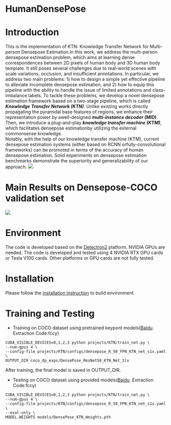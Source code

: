 # HumanDensePose

# Introduction
This is the implementation of KTN: Knowledge Transfer Network for Multi-person Densepose Estimation.In this work, we address the multi-person densepose estimation problem, which aims at learning dense correspondences between 2D pixels of human body and 3D human body template. It still poses several challenges due to real-world scenes with scale variations, occlusion, and insufficient annotations. 
In particular, we address two main problems: 1) how to design a simple yet effective pipeline to alleviate incomplete densepose estimation, and 2) how to equip this pipeline with the ability to handle the issue of limited annotations and class-imbalance labels. 
To tackle these problems, we develop a novel densepose estimation framework based on a two-stage pipeline, which is called ***Knowledge Transfer Network (KTN)***. 
Unlike existing works directly propagating the pyramidal base features of regions, we enhance their representation power by awell-designed ***multi-instance decoder (MID)***. 
Then, we introduce a plug-and-play ***knowledge transfer machine (KTM)***, which facilitates densepose estimationby utilizing the external commonsense knowledge.  
Notably, with the help of our knowledge transfer machine (KTM), current densepose estimation systems (either based on RCNN orfully-convolutional frameworks) can be promoted in terms of the accuracy of human densepose estimation.
Solid experiments on densepose estimation benchmarks demonstrate the superiority and generalizability of our approach. 
![](https://github.com/cfm-wxh/TSN/blob/master/visualization/KTN.png)
# Main Results on Densepose-COCO validation set
![](https://github.com/cfm-wxh/TSN/blob/master/visualization/main_result.jpg)
# Environment
The code is developed based on the [Detectron2](https://github.com/facebookresearch/detectron2) platform. NVIDIA GPUs are needed. The code is developed and tested using 4 NVIDIA RTX GPU cards or Tesla V100 cards. Other platforms or GPU cards are not fully tested.
# Installation
Please follow the [installation instruction](https://github.com/facebookresearch/detectron2) to build environment.
# Training and Testing
- Training on COCO dataset using pretrained keypont models([Baidu](https://pan.baidu.com/s/1OyuimZ4Xd6rtC3iD4SbyZQ 
). Extraction Code:fccy)
```
CUDA_VISIBLE_DEVICES=0,1,2,3 python projects/KTN/train_net.py \
--num-gpus 4 \
--config-file projects/KTN/configs/densepose_R_50_FPN_KTN_net_s1x.yaml \
OUTPUT_DIR coco_dp_exps/DensePose_ResNet50_KTN_Net_1lx
```
After training, the final model is saved in OUTPUT_DIR.
- Testing on COCO dataset using provided models([Baidu](https://pan.baidu.com/s/1OyuimZ4Xd6rtC3iD4SbyZQ). Extraction Code:fccy)
```
CUDA_VISIBLE_DEVICES=0,1,2,3 python projects/KTN/train_net.py \
--num-gpus 4 \
--config-file projects/KTN/configs/densepose_R_50_FPN_KTN_net_s1x.yaml \
--eval-only \
MODEL.WEIGHTS models/DensePose_KTN_Weights.pth
```
